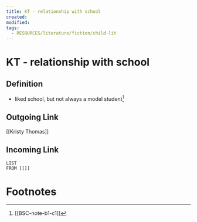 ```yaml
---
title: KT - relationship with school
created: 
modified: 
tags:
  - RESOURCES/literature/fiction/child-lit
---
```

# KT - relationship with school
## Definition
- liked school, but not always a model student[^1]
## Outgoing Link
[[Kristy Thomas]]
## Incoming Link
```dataview
LIST
FROM [[]]
```
# Footnotes
[^1]: [[BSC-note-b1-c1]]